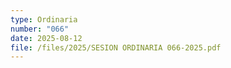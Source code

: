 ```yaml
---
type: Ordinaria
number: "066"
date: 2025-08-12
file: /files/2025/SESION ORDINARIA 066-2025.pdf
---
```

